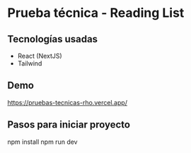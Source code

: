 # Prueba técnica - Reading List


## Tecnologías usadas

- React (NextJS)
- Tailwind


## Demo

https://pruebas-tecnicas-rho.vercel.app/

## Pasos para iniciar proyecto

npm install
npm run dev
